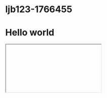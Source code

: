 # ljb123-1766455

<!DOCTYPE html>
<html>
   <head>
     <title>Hello world</title>
   <head>
   <body>
     <h1>Hello world</h1>
      <iFrame>"https://maps.google.com/maps?f=q&source=s_q&hl=en&geocode=&q=software+ companies&aq=0&oq=software&sll=47.670993,-122.344752&sspn=0.263556,0.676346& ie=UTF8&hq=software+companies&hnear=&t=m&ll=47.670993,-122.344752&spn=0.263556,0.676346 &output=embed
     </iFrame>
   </body>
</html>
